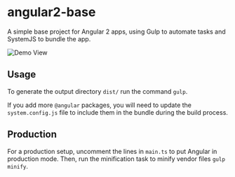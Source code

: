# angular2-base

A simple base project for Angular 2 apps, using Gulp to automate tasks and SystemJS to bundle the app.

![Demo View](./docs/demo.png)

## Usage

To generate the output directory `dist/` run the command `gulp`.

If you add more `@angular` packages, you will need to update the `system.config.js` file to include them in the bundle during the build process.

## Production

For a production setup, uncomment the lines in `main.ts` to put Angular in production mode. Then, run the minification task to minify vendor files `gulp minify`.
